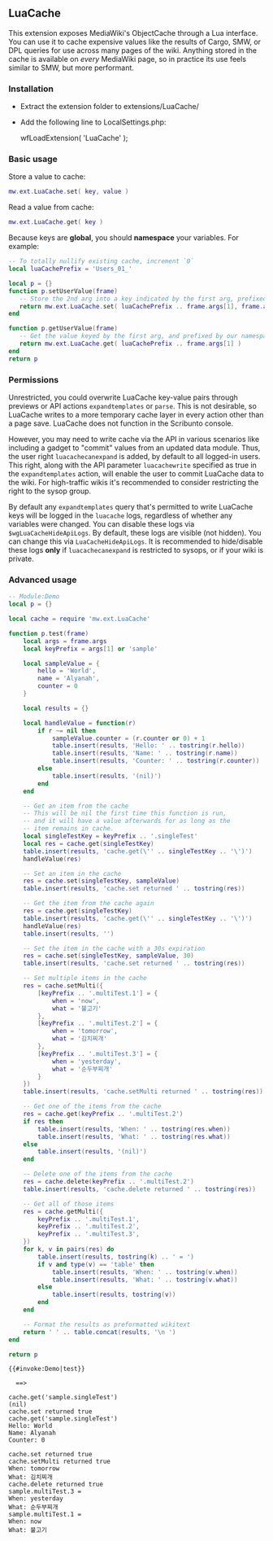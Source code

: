 ## LuaCache

This extension exposes MediaWiki's ObjectCache through a Lua interface. You can use it to cache expensive values like the results of Cargo, SMW, or DPL queries for use across many pages of the wiki. Anything stored in the cache is available on *every* MediaWiki page, so in practice its use feels similar to SMW, but more performant.

### Installation
* Extract the extension folder to extensions/LuaCache/
* Add the following line to LocalSettings.php:

	wfLoadExtension( 'LuaCache' );

### Basic usage

Store a value to cache:

```lua
mw.ext.LuaCache.set( key, value )
```

Read a value from cache:

```lua
mw.ext.LuaCache.get( key )
```

Because keys are **global**, you should **namespace** your variables. For example:

```lua
-- To totally nullify existing cache, increment `0`
local luaCachePrefix = 'Users_01_'

local p = {}
function p.setUserValue(frame)
   -- Store the 2nd arg into a key indicated by the first arg, prefixed by our namespace for user data
   return mw.ext.LuaCache.set( luaCachePrefix .. frame.args[1], frame.args[2] )
end

function p.getUserValue(frame)
   -- Get the value keyed by the first arg, and prefixed by our namespace for user data
   return mw.ext.LuaCache.get( luaCachePrefix .. frame.args[1] )
end
return p
```
### Permissions
Unrestricted, you could overwrite LuaCache key-value pairs through previews or API actions `expandtemplates` or `parse`. This is not desirable, so LuaCache writes to a more temporary cache layer in every action other than a page save. LuaCache does not function in the Scribunto console.

However, you may need to write cache via the API in various scenarios like including a gadget to "commit" values from an updated data module. Thus, the user right `luacachecanexpand` is added, by default to all logged-in users. This right, along with the API parameter `luacachewrite` specified as true in the `expandtemplates` action, will enable the user to commit LuaCache data to the wiki. For high-traffic wikis it's recommended to consider restricting the right to the sysop group.

By default any `expandtemplates` query that's permitted to write LuaCache keys will be logged in the `luacache` logs, regardless of whether any variables were changed. You can disable these logs via `$wgLuaCacheHideApiLogs`. By default, these logs are visible (not hidden). You can change this via `LuaCacheHideApiLogs`. It is recommended to hide/disable these logs **only** if `luacachecanexpand` is restricted to sysops, or if your wiki is private.

### Advanced usage

```lua
-- Module:Demo
local p = {}

local cache = require 'mw.ext.LuaCache'

function p.test(frame)
	local args = frame.args
	local keyPrefix = args[1] or 'sample'

	local sampleValue = {
		hello = 'World',
		name = 'Alyanah',
		counter = 0
	}

	local results = {}

	local handleValue = function(r)
		if r ~= nil then
			sampleValue.counter = (r.counter or 0) + 1
			table.insert(results, 'Hello: ' .. tostring(r.hello))
			table.insert(results, 'Name: ' .. tostring(r.name))
			table.insert(results, 'Counter: ' .. tostring(r.counter))
		else
			table.insert(results, '(nil)')
		end
	end

	-- Get an item from the cache
	-- This will be nil the first time this function is run,
	-- and it will have a value afterwards for as long as the
	-- item remains in cache.
	local singleTestKey = keyPrefix .. '.singleTest'
	local res = cache.get(singleTestKey)
	table.insert(results, 'cache.get(\'' .. singleTestKey .. '\')')
	handleValue(res)

	-- Set an item in the cache
	res = cache.set(singleTestKey, sampleValue)
	table.insert(results, 'cache.set returned ' .. tostring(res))

	-- Get the item from the cache again
	res = cache.get(singleTestKey)
	table.insert(results, 'cache.get(\'' .. singleTestKey .. '\')')
	handleValue(res)
	table.insert(results, '')

	-- Set the item in the cache with a 30s expiration
	res = cache.set(singleTestKey, sampleValue, 30)
	table.insert(results, 'cache.set returned ' .. tostring(res))

	-- Set multiple items in the cache
	res = cache.setMulti({
		[keyPrefix .. '.multiTest.1'] = {
			when = 'now',
			what = '불고기'
		},
		[keyPrefix .. '.multiTest.2'] = {
			when = 'tomorrow',
			what = '김치찌개'
		},
		[keyPrefix .. '.multiTest.3'] = {
			when = 'yesterday',
			what = '순두부찌개'
		}
	})
	table.insert(results, 'cache.setMulti returned ' .. tostring(res))

	-- Get one of the items from the cache
	res = cache.get(keyPrefix .. '.multiTest.2')
	if res then
		table.insert(results, 'When: ' .. tostring(res.when))
		table.insert(results, 'What: ' .. tostring(res.what))
	else
		table.insert(results, '(nil)')
	end

	-- Delete one of the items from the cache
	res = cache.delete(keyPrefix .. '.multiTest.2')
	table.insert(results, 'cache.delete returned ' .. tostring(res))

	-- Get all of those items
	res = cache.getMulti({
		keyPrefix .. '.multiTest.1',
		keyPrefix .. '.multiTest.2',
		keyPrefix .. '.multiTest.3',
	})
	for k, v in pairs(res) do
		table.insert(results, tostring(k) .. ' = ')
		if v and type(v) == 'table' then
			table.insert(results, 'When: ' .. tostring(v.when))
			table.insert(results, 'What: ' .. tostring(v.what))
		else
			table.insert(results, tostring(v))
		end
	end

	-- Format the results as preformatted wikitext
	return ' ' .. table.concat(results, '\n ')
end

return p
```

```
{{#invoke:Demo|test}}

  ==>

cache.get('sample.singleTest')
(nil)
cache.set returned true
cache.get('sample.singleTest')
Hello: World
Name: Alyanah
Counter: 0

cache.set returned true
cache.setMulti returned true
When: tomorrow
What: 김치찌개
cache.delete returned true
sample.multiTest.3 = 
When: yesterday
What: 순두부찌개
sample.multiTest.1 = 
When: now
What: 불고기
```
